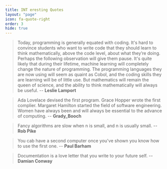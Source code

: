 ```yaml
---
title: INT eresting Quotes
layout: "page"
icon: fa-quote-right
order: 3
hide: true
---
```



> Today, programming is generally equated with coding. It's hard to convince students who want to write code that they should learn to think mathematically, above the code level, about what they’re doing. Perhaps the following observation will give them pause. It's quite likely that during their lifetime, machine learning will completely change the nature of programming. The programming languages they are now using will seem as quaint as Cobol, and the coding skills they are learning will be of little use. But mathematics will remain the queen of science, and the ability to think mathematically will always be useful.
-- **Leslie Lamport**

> Ada Lovelace devised the first program. Grace Hopper wrote the first complier. Margaret Hamilton started the field of software engineering. Women have always been and will always be essential to the advance of computing.
-- **Grady_Booch**

> Fancy algorithms are slow when n is small, and n is usually small. 
-- **Rob Pike**

> You cab have a second computer once you've shown you know how to use the first one. 
-- **Paul Barham**

> Documentation is a love letter that you write to your future self.
-- **Damian Conway**